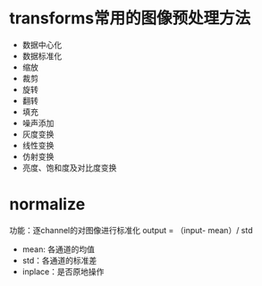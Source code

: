 # transforms常用的图像预处理方法
* 数据中心化
* 数据标准化
* 缩放
* 裁剪
* 旋转
* 翻转
* 填充
* 噪声添加
* 灰度变换
* 线性变换
* 仿射变换
* 亮度、饱和度及对比度变换

# normalize
功能：逐channel的对图像进行标准化
output = （input- mean）/ std
* mean: 各通道的均值
* std：各通道的标准差
* inplace：是否原地操作
